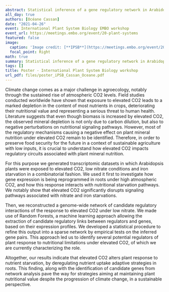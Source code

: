 ```yaml
---
abstract: Statistical inference of a gene regulatory network in Arabidopsis under the combination of climate change and nutritional starvations
all_day: true
authors: [Océane Cassan]
date: "2021-04-26"
event: International Plant System Biology EMBO workshop
event_url: https://meetings.embo.org/event/20-plant-systems
featured: false
image:
  caption: 'Image credit: [**IPSB**](https://meetings.embo.org/event/20-plant-systems)'
  focal_point: Right
math: true
summary: Statistical inference of a gene regulatory network in Arabidopsis under the combination of climate change and nutritional starvations
tags: []
title: Poster - International Plant System Biology workshop
url_pdf: files/poster_iPSB_Cassan_Oceane.pdf
---
```



Climate change comes as a major challenge in agroecology, notably through the sustained rise of atmospheric CO2 levels. Field studies conducted worldwide have shown that exposure to elevated CO2 leads to a marked depletion in the content of most nutrients in crops, deteriorating their nutritional value and representing a serious threat to human health. Literature suggests that even though biomass is increased by elevated CO2, the observed mineral depletion is not only due to carbon dilution, but also to negative perturbations on nutritional signaling pathways. However, most of the regulatory mechanisms causing a negative effect on plant mineral nutrition under elevated CO2 remain to be identified. Therefore, in order to preserve food security for the future in a context of sustainable agriculture with low inputs, it is crucial to understand how elevated CO2 impacts regulatory circuits associated with plant mineral nutrition.


For this purpose we generated transcriptomic datasets in which Arabidopsis plants were exposed to elevated CO2, low nitrate conditions and iron starvation in a combinatorial fashion. We used it first to investigate how gene expression is being reprogrammed in roots under high atmospheric CO2, and how this response interacts with nutritional starvation pathways. We notably show that elevated CO2 significantly disrupts signaling pathways associated with nitrate and iron starvations.


Then, we reconstructed a genome-wide network of candidate regulatory interactions of the response to elevated CO2 under low nitrate. We made use of Random Forests, a machine learning approach allowing the extraction of candidate regulatory links between regulators and genes, based on their expression profiles. We developed a statistical procedure to refine this output into a sparse network by empirical tests on the inferred gene pairs. This approach led us to identify several potential regulators of plant response to nutritional limitations under elevated CO2, of which we are currently characterizing the role.


Altogether, our results indicate that elevated CO2 alters plant response to nutrient starvation, by deregulating nutrient uptake adaptive strategies in roots. This finding, along with the identification of candidate genes from network analysis pave the way for strategies aiming at maintaining plant nutritional value despite the progression of climate change, in a sustainable perspective.
